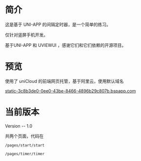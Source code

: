 # 简介

这是基于 UNI-APP 的间隔定时器，是一个简单的练习。

仅针对竖屏手机开发。

基于UNI-APP 和 UVIEWUI ，感谢它们和它们依赖的开源项目。



# 预览

使用了 uniCloud 的前端网页托管，基于阿里云，使用默认域名

[static-3c8b3de0-0ee0-43be-8466-4896b29c807b.bspapp.com](https://static-3c8b3de0-0ee0-43be-8466-4896b29c807b.bspapp.com/#/)



# 当前版本

Version -- 1.0

共两个页面，代码在

`/pages/start/start`

`/pages/timer/timer`

